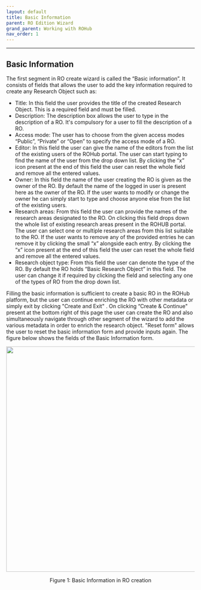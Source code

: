 ```yaml
---
layout: default
title: Basic Information
parent: RO Edition Wizard
grand_parent: Working with ROHub
nav_order: 1
---
```


---
## Basic Information
<!--
{: .no_toc }
## Table of contents
{: .no_toc .text-delta }

1. TOC
{:toc}

--->

The first segment in RO create wizard is called the “Basic information”. It consists of fields that allows the user to add the key information required to create any Research Object such as:
* Title: In this field the user provides the title of the created Research Object. This is a required field and must be filled.
* Description: The description box allows the user to type in the description of a RO. It's compulsory for a user to fill the description of a RO.
* Access mode: The user has to choose from the given access modes “Public”, “Private” or “Open” to specify the access mode of a RO.
* Editor: In this field the user can give the name of the editors from the list of the existing users of the ROHub portal. The user can start typing to find the name of the user from the drop down list.  By clicking the “x” icon present at the end of this field the user can reset the whole field and remove all the entered values.
* Owner: In this field the name of the user creating the RO is given as the owner of the RO. By default the name of the logged in user is present here as the owner of the RO. If the user wants to modify or change the owner he can simply start to type and choose anyone else from the list of the existing users.
* Research areas: From this field the user can provide the names of the research areas designated to the RO. On clicking this field drops down the whole list of existing research areas present in the ROHUB portal. The user can select one or multiple research areas from this list suitable to the RO. If the user wants to remove any of the provided entries he can remove it by clicking the small “x” alongside each entry. By clicking the “x” icon present at the end of this field the user can reset the whole field and remove all the entered values.
* Research object type: From this field the user can denote the type of the RO. By default the RO holds “Basic Research Object” in this field. The user can change it if required by clicking the field and selecting any one of the types of RO from the drop down list.

Filling the basic information is sufficient to create a basic RO in the ROHub platform, but the user can continue enriching the RO with other metadata or simply exit by clicking "Create and Exit" . On clicking “Create & Continue" present at the bottom right of this page the user can create the RO and also simultaneously navigate through other segment of the wizard to add the various metadata in order to enrich the research object. "Reset form" allows the user to reset the basic information form and provide inputs again.
The figure below shows the fields of the Basic Information form.
<p align="center"> <img src="https://box.psnc.pl/f/9aef85eb2e/?raw=1" width="600"> </p>
<div align="center"> Figure 1: Basic Information in RO creation </div>
